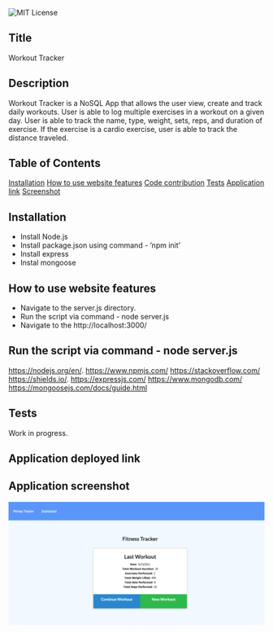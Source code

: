 
![MIT License](https://img.shields.io/badge/license-MIT-green?raw=true)  

## Title 
Workout Tracker

## Description 
Workout Tracker is a NoSQL App that allows the user view, create and track daily workouts. User is able to log multiple exercises in a workout on a given day. User is able to track the name, type, weight, sets, reps, and duration of exercise. If the exercise is a cardio exercise, user is able to track the distance traveled.

## Table of Contents
[Installation](#installation)
[How to use website features](#how-to-use-website-features)
[Code contribution](#code-contribution)
[Tests](#tests)
[Application link](#application-deployed-link)
[Screenshot](#application-screenshot)

## Installation
- Install Node.js  
- Install package.json using command - ’npm init’
- Install express
- Instal mongoose

## How to use website features
- Navigate to the server.js directory.
- Run the script via command - node server.js
- Navigate to the http://localhost:3000/

## Run the script via command - node server.js
https://nodejs.org/en/.
https://www.npmjs.com/
https://stackoverflow.com/
https://shields.io/.
https://expressjs.com/
https://www.mongodb.com/ 
https://mongoosejs.com/docs/guide.html 

## Tests
Work in progress.

## Application deployed link


## Application screenshot
![Workout Trancker Dashboard](./public/Images/application-screenshot.jpg?raw=true)